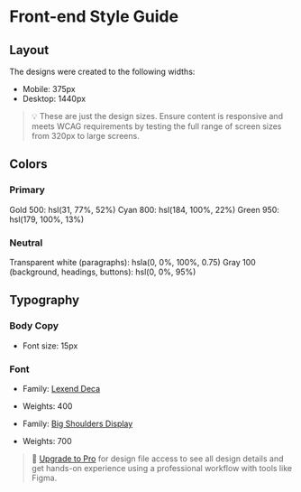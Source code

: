# Front-end Style Guide

## Layout

The designs were created to the following widths:

- Mobile: 375px
- Desktop: 1440px

> 💡 These are just the design sizes. Ensure content is responsive and meets WCAG requirements by testing the full range of screen sizes from 320px to large screens.

## Colors

### Primary

Gold 500: hsl(31, 77%, 52%)
Cyan 800: hsl(184, 100%, 22%)
Green 950: hsl(179, 100%, 13%)

### Neutral

Transparent white (paragraphs): hsla(0, 0%, 100%, 0.75)
Gray 100 (background, headings, buttons): hsl(0, 0%, 95%)

## Typography

### Body Copy

- Font size: 15px

### Font

- Family: [Lexend Deca](https://fonts.google.com/specimen/Lexend+Deca)
- Weights: 400

- Family: [Big Shoulders Display](https://fonts.google.com/specimen/Big+Shoulders+Display)
- Weights: 700

> 💎 [Upgrade to Pro](https://www.frontendmentor.io/pro?ref=style-guide) for design file access to see all design details and get hands-on experience using a professional workflow with tools like Figma.

<link rel="preconnect" href="https://fonts.googleapis.com">
<link rel="preconnect" href="https://fonts.gstatic.com" crossorigin>

